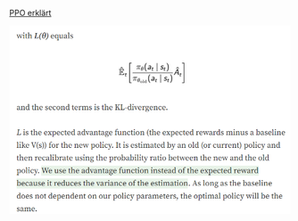 [PPO erklärt]("https://jonathan-hui.medium.com/rl-proximal-policy-optimization-ppo-explained-77f014ec3f12")

![img.png](img.png)